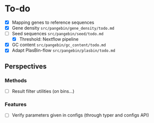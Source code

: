 # To-do

* [x] Mapping genes to reference sequences
* [x] Gene density `src/pangebin/gene_density/todo.md`
* [ ] Seed sequences `src/pangebin/seed/todo.md`
  * [x] Threshold: Nextflow pipeline
* [x] GC content `src/pangebin/gc_content/todo.md`
* [x] Adapt PlasBin-flow `src/pangebin/plasbin/todo.md`

## Perspectives

### Methods

* [ ] Result filter utilities (on bins...)

### Features

* [ ] Verify parameters given in configs (through typer and configs API)